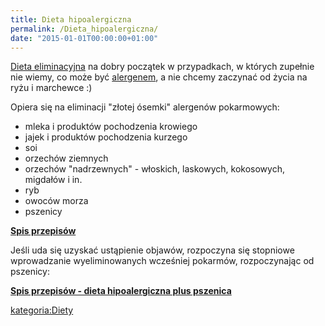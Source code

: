 ```yaml
---
title: Dieta hipoalergiczna
permalink: /Dieta_hipoalergiczna/
date: "2015-01-01T00:00:00+01:00"
---
```


[Dieta eliminacyjna](/atopedia/Dieta_eliminacyjna "wikilink") na dobry początek w przypadkach, w których zupełnie nie wiemy, co może być [alergenem](/atopedia/alergen "wikilink"), a nie chcemy zaczynać od życia na ryżu i marchewce :)

Opiera się na eliminacji "złotej ósemki" alergenów pokarmowych:

-   mleka i produktów pochodzenia krowiego
-   jajek i produktów pochodzenia kurzego
-   soi
-   orzechów ziemnych
-   orzechów "nadrzewnych" - włoskich, laskowych, kokosowych, migdałów i in.
-   ryb
-   owoców morza
-   pszenicy

**[Spis przepisów](/atopedia/:Kategoria:Dieta_hipoalergiczna "wikilink")**

Jeśli uda się uzyskać ustąpienie objawów, rozpoczyna się stopniowe wprowadzanie wyeliminowanych wcześniej pokarmów, rozpoczynając od pszenicy:

**[Spis przepisów - dieta hipoalergiczna plus pszenica](/atopedia/:Kategoria:Dieta_hipoalergiczna_plus_pszenica "wikilink")**

[kategoria:Diety](/atopedia/kategoria:Diety "wikilink")